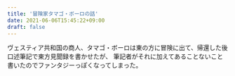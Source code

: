 ```yaml
---
title: '冒険家タマゴ・ボーロの話'
date: 2021-06-06T15:45:22+09:00
draft: false
---
```


ヴェスティア共和国の商人、タマゴ・ボーロは東の方に冒険に出て、帰還した後口述筆記で東方見聞録を書かせたが、
筆記者がそれに加えてあることないこと書いたのでファンタジーっぽくなってしまった。
